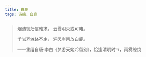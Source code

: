 ```yaml
---
title: 白鹿
tags: 诗摘, 白鹿
---
```


> 烟涛微茫信难求，
> 云霞明灭或可睹。
> 
> 千岩万转路不定，
> 洞天崖间放白鹿。
> 
> ——重组自唐·李白《梦游天姥吟留别》，恰逢清明时节，雨雾缭绕